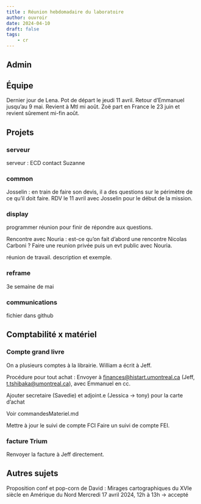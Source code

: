 ```yaml
---
title : Réunion hebdomadaire du laboratoire 
author: ouvroir
date: 2024-04-10
draft: false
tags:
    - cr
---
```


## Admin

## Équipe

Dernier jour de Lena. Pot de départ le jeudi 11 avril.
Retour d’Emmanuel jusqu’au 9 mai. Revient à Mtl mi août.
Zoë part en France le 23 juin et revient sûrement mi-fin août.

## Projets

### serveur

serveur : ECD contact Suzanne

### common

Josselin : en train de faire son devis, il a des questions sur le périmètre de ce qu’il doit faire. RDV le 11 avril avec Josselin pour le début de la mission.

### display

programmer réunion pour finir de répondre aux questions. 

Rencontre avec Nouria : est-ce qu’on fait d’abord une rencontre Nicolas Carboni ? 
Faire une reunion privée puis un evt public avec Nouria. 

réunion de travail. description et exemple. 


### reframe

3e semaine de mai


### communications

fichier dans github

## Comptabilité x matériel

### Compte grand livre

On a plusieurs comptes à la librairie. 
William a écrit à Jeff.

Procédure pour tout achat : 
Envoyer à finances@histart.umontreal.ca (Jeff, t.tshibaka@umontreal.ca), avec Emmanuel en cc.

Ajouter secretaire (Savedie) et adjoint.e (Jessica -> tony) pour la carte d’achat

Voir commandesMateriel.md

Mettre à jour le suivi de compte FCI
Faire un suivi de compte FEI. 


### facture Trium

Renvoyer la facture à Jeff directement.

## Autres sujets

Proposition conf et pop-corn de David : Mirages cartographiques du XVIe siècle en Amérique du Nord
Mercredi 17 avril 2024, 12h à 13h
-> accepté